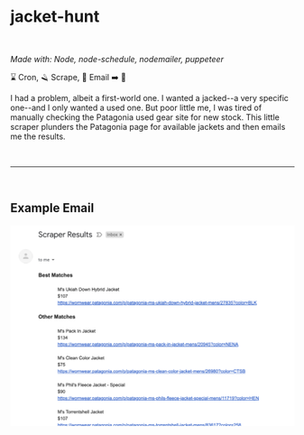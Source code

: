 # jacket-hunt
 <br />

_Made with: Node, node-schedule, nodemailer, puppeteer_


:hourglass: Cron,  :razor: Scrape,   :email: Email     :arrow_right:   	:coat:

I had a problem, albeit a first-world one. I wanted a jacked--a very specific one--and I only wanted a used one. But poor little me, I was tired of manually checking the Patagonia used gear site for new stock. This little scraper plunders the Patagonia page for available jackets and then emails me the results. 

<br />
<hr />
<br />

## Example Email

![Screenshot of Scraper Results Email](https://github.com/Shanetou/jacket-hunt/blob/main/screenshot.png)
